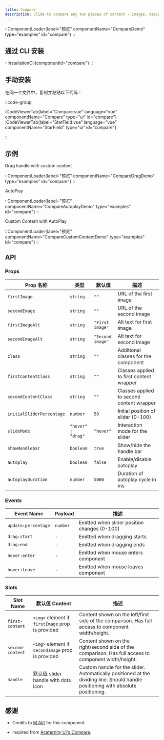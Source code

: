 ```yaml
---
title: Compare
description: Slide to compare any two pieces of content - images, designs, code, or custom elements
---
```


::ComponentLoader{label="预览" componentName="CompareDemo" type="examples" id="compare"}
::

## 通过 CLI 安装

::InstallationCli{componentId="compare"}
::

## 手动安装

在同一个文件中，复制并粘贴以下代码： 

::code-group

:CodeViewerTab{label="Compare.vue" language="vue" componentName="Compare" type="ui" id="compare"}
:CodeViewerTab{label="StarField.vue" language="vue" componentName="StarField" type="ui" id="compare"}

::

## 示例

Drag handle with custom content

::ComponentLoader{label="预览" componentName="CompareDragDemo" type="examples" id="compare"}
::

AutoPlay

::ComponentLoader{label="预览" componentName="CompareAutoplayDemo" type="examples" id="compare"}
::

Custom Content with AutoPlay

::ComponentLoader{label="预览" componentName="CompareCustomContentDemo" type="examples" id="compare"}
::

## API

### Props

| Prop 名称                 | 类型                | 默认值           | 描述                                      |
| ------------------------- | ------------------- | ---------------- | ----------------------------------------- |
| `firstImage`              | `string`            | `""`             | URL of the first image                    |
| `secondImage`             | `string`            | `""`             | URL of the second image                   |
| `firstImageAlt`           | `string`            | `"First image"`  | Alt text for first image                  |
| `secondImageAlt`          | `string`            | `"Second image"` | Alt text for second image                 |
| `class`                   | `string`            | `""`             | Additional classes for the component      |
| `firstContentClass`       | `string`            | `""`             | Classes applied to first content wrapper  |
| `secondContentClass`      | `string`            | `""`             | Classes applied to second content wrapper |
| `initialSliderPercentage` | `number`            | `50`             | Initial position of slider (0-100)        |
| `slideMode`               | `"hover" \| "drag"` | `"hover"`        | Interaction mode for the slider           |
| `showHandlebar`           | `boolean`           | `true`           | Show/hide the handle bar                  |
| `autoplay`                | `boolean`           | `false`          | Enable/disable autoplay                   |
| `autoplayDuration`        | `number`            | `5000`           | Duration of autoplay cycle in ms          |

### Events

| Event Name          | Payload  | 描述                                         |
| ------------------- | -------- | -------------------------------------------- |
| `update:percentage` | `number` | Emitted when slider position changes (0-100) |
| `drag:start`        | -        | Emitted when dragging starts                 |
| `drag:end`          | -        | Emitted when dragging ends                   |
| `hover:enter`       | -        | Emitted when mouse enters component          |
| `hover:leave`       | -        | Emitted when mouse leaves component          |

### Slots

| Slot Name        | 默认值 Content                                    | 描述                                                                                                                              |
| ---------------- | ------------------------------------------------- | --------------------------------------------------------------------------------------------------------------------------------- |
| `first-content`  | `<img>` element if `firstImage` prop is provided  | Content shown on the left/first side of the comparison. Has full access to component width/height.                                |
| `second-content` | `<img>` element if `secondImage` prop is provided | Content shown on the right/second side of the comparison. Has full access to component width/height.                              |
| `handle`         | 默认值 slider handle with dots icon               | Custom handle for the slider. Automatically positioned at the dividing line. Should handle positioning with absolute positioning. |

## 感谢

- Credits to [M Atif](https://github.com/atif0075) for this component.

- Inspired from [Aceternity UI's Compare](https://ui.aceternity.com/components/compare).
